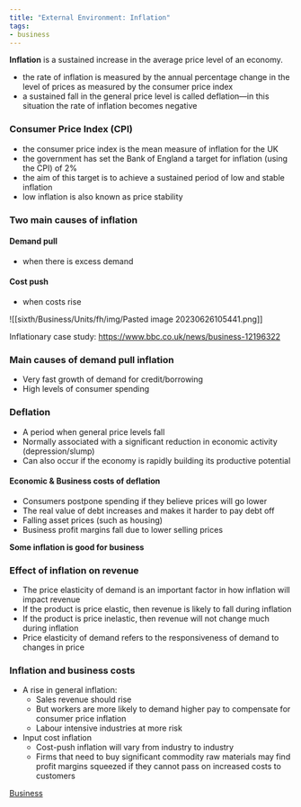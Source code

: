 ```yaml
---
title: "External Environment: Inflation"
tags:
- business
---
```


**Inflation** is a sustained increase in the average price level of an economy.

- the rate of inflation is measured by the annual percentage change in the level of prices as measured by the consumer price index
- a sustained fall in the general price level is called deflation—in this situation the rate of inflation becomes negative

### Consumer Price Index (CPI)


- the consumer price index is the mean measure of inflation for the UK
- the government has set the Bank of England a target for inflation  (using the CPI) of 2%
- the aim of this target is to achieve a sustained period of low and stable inflation
- low inflation is also known as price stability


### Two main causes of inflation

#### Demand pull

- when there is excess demand

#### Cost push

- when costs rise

![[sixth/Business/Units/fh/img/Pasted image 20230626105441.png]]



Inflationary case study: https://www.bbc.co.uk/news/business-12196322

### Main causes of demand pull inflation

- Very fast growth of demand for credit/borrowing
- High levels of consumer spending

### Deflation

- A period when general price levels fall
- Normally associated with a significant reduction in economic activity (depression/slump)
- Can also occur if the economy is rapidly building its productive potential

#### Economic & Business costs of deflation

- Consumers postpone spending if they believe prices will go lower
- The real value of debt increases and makes it harder to pay debt off
- Falling asset prices (such as housing)
- Business profit margins fall due to lower selling prices

**Some inflation is good for business**

### Effect of inflation on revenue

- The price elasticity of demand is an important factor in how inflation will impact revenue
- If the product is price elastic, then revenue is likely to fall during inflation
- If the product is price inelastic, then revenue will not change much during inflation
- Price elasticity of demand refers to the responsiveness of demand to changes in price

### Inflation and business costs

- A rise in general inflation:
	- Sales revenue should rise
	- But workers are more likely to demand higher pay to compensate for consumer price inflation
	- Labour intensive industries at more risk
- Input cost inflation
	- Cost-push inflation will vary from industry to industry
	- Firms that need to buy significant commodity raw materials may find profit margins squeezed if they cannot pass on increased costs to customers


[Business](/Business)